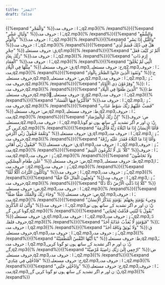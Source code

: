 ```yaml
---
title: "الفجر"
draft: false
---
```

 {{%expand "وَالْفَجْرِ" %}}ـَ ا :  حروف مدہ,q2.mp3{{% /expand%}}{{%expand "وَلَيَالٍ عَشْرٍ" %}}ـَ ا :  حروف مدہ,q2.mp3{{% /expand%}}{{%expand "وَالشَّفْعِ وَالْوَتْرِ" %}}ـَ ا :  حروف مدہ,q2.mp3{{% /expand%}}{{%expand "وَاللَّيْلِ إِذَا يَسْرِ" %}}ـَ ا :  حروف مدہ,q2.mp3{{% /expand%}}{{%expand "هَلْ فِي ذَٰلِكَ قَسَمٌ لِّذِي حِجْرٍ" %}}ق: حروف مستعلیہ,q1.mp3{{% /expand%}}{{%expand "أَلَمْ تَرَ كَيْفَ فَعَلَ رَبُّكَ بِعَادٍ" %}}ـَ ا :  حروف مدہ,q2.mp3{{% /expand%}}{{%expand "إِرَمَ ذَاتِ الْعِمَادِ" %}}ـَ ا :  حروف مدہ,q2.mp3{{% /expand%}}{{%expand "الَّتِي لَمْ يُخْلَقْ مِثْلُهَا فِي الْبِلَادِ" %}}ق: حروف مستعلیہ,q1.mp3,خ: حروف مستعلیہ,q2.mp3,ـَ ا :  حروف مدہ,q2.mp3{{% /expand%}}{{%expand "وَثَمُودَ الَّذِينَ جَابُوا الصَّخْرَ بِالْوَادِ" %}}خ: حروف مستعلیہ,q2.mp3,ص: حروف مستعلیہ,q2.mp3,ـَ ا :  حروف مدہ,q2.mp3,ـُ و٘ :  حروف مدہ,q2.mp3{{% /expand%}}{{%expand "وَفِرْعَوْنَ ذِي الْأَوْتَادِ" %}}ـَ ا :  حروف مدہ,q2.mp3{{% /expand%}}{{%expand "الَّذِينَ طَغَوْا فِي الْبِلَادِ" %}}ط: حروف مستعلیہ,q2.mp3,ُغ: حروف مستعلیہ,q2.mp3,ـَ ا :  حروف مدہ,q2.mp3{{% /expand%}}{{%expand "فَأَكْثَرُوا فِيهَا الْفَسَادَ" %}}ـَ ا :  حروف مدہ,q2.mp3,ـُ و٘ :  حروف مدہ,q2.mp3{{% /expand%}}{{%expand "فَصَبَّ عَلَيْهِمْ رَبُّكَ سَوْطَ عَذَابٍ" %}}ص: حروف مستعلیہ,q2.mp3,ط: حروف مستعلیہ,q2.mp3,ـَ ا :  حروف مدہ,q2.mp3{{% /expand%}}{{%expand "إِنَّ رَبَّكَ لَبِالْمِرْصَادِ" %}}ص: حروف مستعلیہ,q2.mp3,ـَ ا :  حروف مدہ,q2.mp3,نّ: ن اور م اگر تشدید کے ساتھ ہوں تو گونا کریں گے,q2.mp3{{% /expand%}}{{%expand "فَأَمَّا الْإِنسَانُ إِذَا مَا ابْتَلَاهُ رَبُّهُ فَأَكْرَمَهُ وَنَعَّمَهُ فَيَقُولُ رَبِّي أَكْرَمَنِ" %}}ق: حروف مستعلیہ,q1.mp3,ـَ ا :  حروف مدہ,q2.mp3,ـُ و٘ :  حروف مدہ,q2.mp3{{% /expand%}}{{%expand "وَأَمَّا إِذَا مَا ابْتَلَاهُ فَقَدَرَ عَلَيْهِ رِزْقَهُ فَيَقُولُ رَبِّي أَهَانَنِ" %}}ق: حروف مستعلیہ,q1.mp3,ـَ ا :  حروف مدہ,q2.mp3,ـُ و٘ :  حروف مدہ,q2.mp3{{% /expand%}}{{%expand "كَلَّا ۖ بَل لَّا تُكْرِمُونَ الْيَتِيمَ" %}}ـَ ا :  حروف مدہ,q2.mp3,ـُ و٘ :  حروف مدہ,q2.mp3{{% /expand%}}{{%expand "وَلَا تَحَاضُّونَ عَلَىٰ طَعَامِ الْمِسْكِينِ" %}}ض: حروف مستعلیہ,q2.mp3,ط: حروف مستعلیہ,q2.mp3,ـَ ا :  حروف مدہ,q2.mp3,ـُ و٘ :  حروف مدہ,q2.mp3{{% /expand%}}{{%expand "وَتَأْكُلُونَ التُّرَاثَ أَكْلًا لَّمًّا" %}}ـَ ا :  حروف مدہ,q2.mp3,ـُ و٘ :  حروف مدہ,q2.mp3{{% /expand%}}{{%expand "وَتُحِبُّونَ الْمَالَ حُبًّا جَمًّا" %}}ـَ ا :  حروف مدہ,q2.mp3,ـُ و٘ :  حروف مدہ,q2.mp3{{% /expand%}}{{%expand "كَلَّا إِذَا دُكَّتِ الْأَرْضُ دَكًّا دَكًّا" %}}ض: حروف مستعلیہ,q2.mp3,ـَ ا :  حروف مدہ,q2.mp3{{% /expand%}}{{%expand "وَجَاءَ رَبُّكَ وَالْمَلَكُ صَفًّا صَفًّا" %}}ص: حروف مستعلیہ,q2.mp3,ـَ ا :  حروف مدہ,q2.mp3{{% /expand%}}{{%expand "وَجِيءَ يَوْمَئِذٍ بِجَهَنَّمَ ۚ يَوْمَئِذٍ يَتَذَكَّرُ الْإِنسَانُ وَأَنَّىٰ لَهُ الذِّكْرَىٰ" %}}ـَ ا :  حروف مدہ,q2.mp3,نّ: ن اور م اگر تشدید کے ساتھ ہوں تو گونا کریں گے,q2.mp3{{% /expand%}}{{%expand "يَقُولُ يَا لَيْتَنِي قَدَّمْتُ لِحَيَاتِي" %}}ق: حروف مستعلیہ,q1.mp3,ـَ ا :  حروف مدہ,q2.mp3,ـُ و٘ :  حروف مدہ,q2.mp3,دّ: حروف قلقلہ,q2.mp3{{% /expand%}}{{%expand "فَيَوْمَئِذٍ لَّا يُعَذِّبُ عَذَابَهُ أَحَدٌ" %}}ـَ ا :  حروف مدہ,q2.mp3{{% /expand%}}{{%expand "وَلَا يُوثِقُ وَثَاقَهُ أَحَدٌ" %}}ق: حروف مستعلیہ,q1.mp3,ـَ ا :  حروف مدہ,q2.mp3,ـُ و٘ :  حروف مدہ,q2.mp3{{% /expand%}}{{%expand "يَا أَيَّتُهَا النَّفْسُ الْمُطْمَئِنَّةُ" %}}ط: حروف مستعلیہ,q2.mp3,ـَ ا :  حروف مدہ,q2.mp3,نّ: ن اور م اگر تشدید کے ساتھ ہوں تو گونا کریں گے,q2.mp3{{% /expand%}}{{%expand "ارْجِعِي إِلَىٰ رَبِّكِ رَاضِيَةً مَّرْضِيَّةً" %}}ض: حروف مستعلیہ,q2.mp3,ـَ ا :  حروف مدہ,q2.mp3{{% /expand%}}{{%expand "فَادْخُلِي فِي عِبَادِي" %}}خ: حروف مستعلیہ,q2.mp3,ـَ ا :  حروف مدہ,q2.mp3{{% /expand%}}{{%expand "وَادْخُلِي جَنَّتِي" %}}خ: حروف مستعلیہ,q2.mp3,ـَ ا :  حروف مدہ,q2.mp3,نّ: ن اور م اگر تشدید کے ساتھ ہوں تو گونا کریں گے,q2.mp3{{% /expand%}}